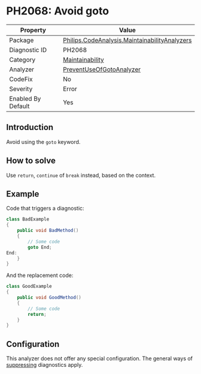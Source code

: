 # PH2068: Avoid goto

| Property | Value  |
|--|--|
| Package | [Philips.CodeAnalysis.MaintainabilityAnalyzers](https://www.nuget.org/packages/Philips.CodeAnalysis.MaintainabilityAnalyzers) |
| Diagnostic ID | PH2068 |
| Category  | [Maintainability](../Maintainability.md) |
| Analyzer | [PreventUseOfGotoAnalyzer](https://github.com/philips-software/roslyn-analyzers/blob/master/Philips.CodeAnalysis.MaintainabilityAnalyzers/Maintainability/PreventUseOfGotoAnalyzer.cs)
| CodeFix  | No |
| Severity | Error |
| Enabled By Default | Yes |

## Introduction

Avoid using the `goto` keyword.

## How to solve

Use `return`, `continue` of `break` instead, based on the context.

## Example

Code that triggers a diagnostic:
``` cs
class BadExample
{
    public void BadMethod()
    {
        // Some code
        goto End;
End:
    }
}

```

And the replacement code:
``` cs
class GoodExample
{
    public void GoodMethod()
    {
        // Some code
        return;
    }
}

```

## Configuration

This analyzer does not offer any special configuration. The general ways of [suppressing](https://learn.microsoft.com/en-us/dotnet/fundamentals/code-analysis/suppress-warnings) diagnostics apply.
